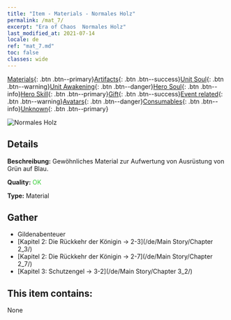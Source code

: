 ```yaml
---
title: "Item - Materials - Normales Holz"
permalink: /mat_7/
excerpt: "Era of Chaos  Normales Holz"
last_modified_at: 2021-07-14
locale: de
ref: "mat_7.md"
toc: false
classes: wide
---
```

 [Materials](/ItemsDE/){: .btn .btn--primary}[Artifacts](/ItemsDE/Artifacts/){: .btn .btn--success}[Unit Soul](/ItemsDE/UnitSoul/){: .btn .btn--warning}[Unit Awakening](/ItemsDE/UnitAwakening/){: .btn .btn--danger}[Hero Soul](/ItemsDE/HeroSoul/){: .btn .btn--info}[Hero Skill](/ItemsDE/HeroSkill/){: .btn .btn--primary}[Gift](/ItemsDE/Gift/){: .btn .btn--success}[Event related](/ItemsDE/Events/){: .btn .btn--warning}[Avatars](/ItemsDE/Avatars/){: .btn .btn--danger}[Consumables](/ItemsDE/Consumables/){: .btn .btn--info}[Unknown](/ItemsDE/Unknown/){: .btn .btn--primary}

 ![Normales Holz](/images/t/i_cailiao_mucai1.png)

## Details
 **Beschreibung:** Gewöhnliches Material zur Aufwertung von Ausrüstung von Grün auf Blau.

 **Quality:** <span style="color: #32CD32">OK</span>

 **Type:** Material

## Gather

*    Gildenabenteuer 
*    [Kapitel 2: Die Rückkehr der Königin -> 2-3](/de/Main Story/Chapter 2_3/) 
*    [Kapitel 2: Die Rückkehr der Königin -> 2-7](/de/Main Story/Chapter 2_7/) 
*    [Kapitel 3: Schutzengel -> 3-2](/de/Main Story/Chapter 3_2/) 

## This item contains:

  None

